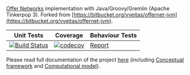 [Offer Networks](http://onet.globalbraininstitute.org) implementation with Java/Groovy/Gremlin (Apache Tinkerpop 3). Forked from [https://bitbucket.org/vveitas/offernet-jvm](https://bitbucket.org/vveitas/offernet-jvm).

| Unit Tests | Coverage | Behaviour Tests |
| --- | --- | --- |
| [![Build Status](https://travis-ci.org/kabirkbr/offernet.svg?branch=master)](https://travis-ci.org/kabirkbr/offernet) | [![codecov](https://codecov.io/gh/kabirkbr/offernet/branch/master/graph/badge.svg)](https://codecov.io/gh/kabirkbr/offernet) | [Report](https://singnet.github.io/offernet/cucumber-html-reports/overview-features.html) |

Please read full documentation of the project [here](https://singnet.github.io/offernet/offernet-docs-bookdown/book/index.html) (including [Conceptual framework](https://singnet.github.io/offernet/offernet-docs-bookdown/book/conceptual-framework.html) and [Computational model](https://singnet.github.io/offernet/offernet-docs-bookdown/book/computational-framework.html)). 
